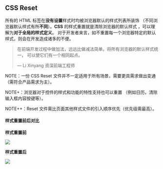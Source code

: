## CSS Reset

所有的 HTML 标签在**没有设置**样式时均被浏览器默认的样式列表所装饰
（不同浏览器默认样式有所**不同**）。**CSS** 的样式重置就是清除浏览器的默认样式
，可以理解为**对于全局的样式定义**。
对于开发者来言，如不重置每一个浏览器特定的默认样式，则会在开发造成诸多的不便。

> 在前端开发过程中做加法，远远比做减法简单。将所有浏览器的默认样式统一，
> 可以使它们有一个相同起点。
>
> — Li Xinyang 资深前端工程师

NOTE：一份 CSS Reset 文件并不一定适用于所有场景，需要更具需求做出变通
（需符合产品需求为主）。

NOTE+：浏览器对于控件的样式和功能的特性支持也可以重置
（例如日历，清除输入框内容按键等）。

NOTE++：Reset 文件需比页面其他样式文件的引入顺序优先（优先级需最高）。

#### 样式重置前后对比

**样式重置前**

![](../img/C/css-reset-before.png)

**样式重置后**

![](../img/C/css-reset-after.png)
